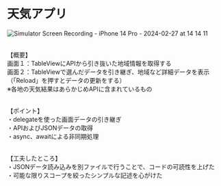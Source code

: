 # 天気アプリ
![Simulator Screen Recording - iPhone 14 Pro - 2024-02-27 at 14 14 11](https://github.com/karasawaspark/Yumemi/assets/156158259/87c2601a-1a14-427b-96b9-8ed09a9cf5c9)

<br>【概要】
<br>画面１：TableViewにAPIから引き抜いた地域情報を取得する
<br>画面２：TableViewで選んだデータを引き継ぎ、地域など詳細データを表示
<br>（「Reload」を押すとデータの更新をする）
<br>※各地の天気結果はあらかじめAPIに含まれているもの

<br>【ポイント】
<br>・delegateを使った画面データの引き継ぎ
<br>・APIおよびJSONデータの取得
<br>・async、awaitによる非同期処理

<br>【工夫したところ】
<br>・JSONデータ読み込みを別ファイルで行うことで、コードの可読性を上げた
<br>・可能な限りスコープを絞ったシンプルな記述を心がけた
